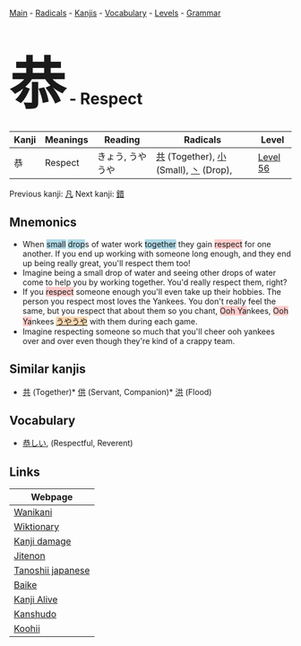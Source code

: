 <style> bigfont {font-size: 100px}</style>
[Main](../README.md) -
[Radicals](../radicals.md) -
[Kanjis](../kanjis.md) -
[Vocabulary](../vocabulary.md) -
[Levels](../levels.md) -
[Grammar](../grammar.md)
# <bigfont> 恭</bigfont> - Respect 

| Kanji | Meanings | Reading | Radicals | Level |
| --- | --- | --- | --- | --- |
| 恭 | Respect | きょう, うやうや | [共](../radicals/共.md) (Together), [小](../radicals/小.md) (Small), [丶](../radicals/丶.md) (Drop),  | [Level 56](../levels/wk_level56.md) |

Previous kanji: [凡](凡.md) Next kanji: [錯](錯.md) 

## Mnemonics
 * When <span style="background-color:#ADD8E6"> small</span> <span style="background-color:#ADD8E6"> drop</span>s of water work <span style="background-color:#ADD8E6"> together</span> they gain <span style="background-color:#ffcccb"> respect</span> for one another. If you end up working with someone long enough, and they end up being really great, you'll respect them too! 
* Imagine being a small drop of water and seeing other drops of water come to help you by working together. You'd really respect them, right?
* If you <span style="background-color:#ffcccb"> respect</span> someone enough you'll even take up their hobbies. The person you respect most loves the Yankees. You don't really feel the same, but you respect that about them so you chant, <span style="background-color:#ffcccb"> Ooh Ya</span>nkees, <span style="background-color:#ffcccb"> Ooh Ya</span>nkees <span style="background-color:#fed8b1"> [うやうや](https://jisho.org/search/うやうや)</span> with them during each game.
* Imagine respecting someone so much that you'll cheer ooh yankees over and over even though they're kind of a crappy team. 


## Similar kanjis
 * [共](共.md) (Together)* [供](供.md) (Servant, Companion)* [洪](洪.md) (Flood)


## Vocabulary
 * [恭しい](../vocabulary/恭.md), (Respectful, Reverent)



## Links 

| Webpage |
| --- |
| [Wanikani          ](https://www.wanikani.com/kanji/恭) |
| [Wiktionary        ](https://en.wiktionary.org/wiki/恭) |
| [Kanji damage      ](http://www.kanjidamage.com/kanji/search?utf8=✓&q=恭) |
| [Jitenon           ](https://jitenon.com/kanji/恭) |
| [Tanoshii japanese ](https://www.tanoshiijapanese.com/dictionary/kanji.cfm?k=恭) |
| [Baike             ](https://baike.baidu.com/item/恭) |
| [Kanji Alive       ](https://app.kanjialive.com/恭) |
| [Kanshudo          ](https://www.kanshudo.com/searchmn?q=恭) |
| [Koohii            ](https://kanji.koohii.com/study/kanji/恭) |
